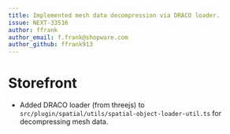 ```yaml
---
title: Implemented mesh data decompression via DRACO loader.
issue: NEXT-33516
author: ffrank
author_email: f.frank@shopware.com
author_github: ffrank913
---
```

# Storefront
* Added DRACO loader (from threejs) to `src/plugin/spatial/utils/spatial-object-loader-util.ts` for decompressing mesh data.
